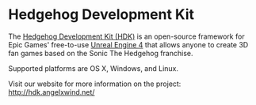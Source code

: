 Hedgehog Development Kit
========================

The [Hedgehog Development Kit (HDK)](http://hdk.angelxwind.net/) is an open-source framework for Epic Games' free-to-use [Unreal Engine 4](http://unrealengine.com/) that allows anyone to create 3D fan games based on the Sonic The Hedgehog franchise.

Supported platforms are OS X, Windows, and Linux.

Visit our website for more information on the project: http://hdk.angelxwind.net/